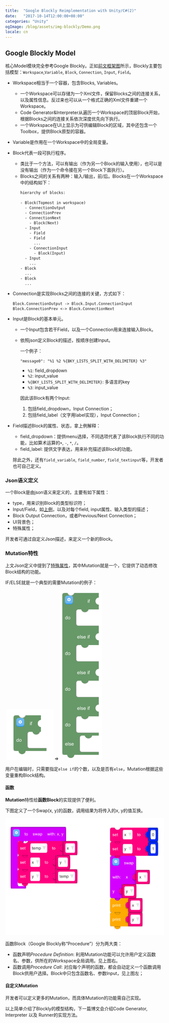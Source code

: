 ```yaml
---
title:  "Google Blockly Reimplementation with Unity/C#(2)"
date:   "2017-10-14T12:00:00+08:00"
categories: "Unity"
ogImage: /blog/assets/img-blockly/Demo.png
locale: cn
---
```


## Google Blockly Model

核心Model模块完全参考Google Blockly。正如[前文框架图]({%POST_URL%}/2017-10-11-blockly-one#section-框架设计)所示，Blockly主要包括模型：`Workspace`,`Variable`, `Block`, `Connection`, `Input`, `Field`。

* Workspace相当于一个容器，包含Blocks, Variables。
  * 一个Workspace可以存储为一个<a id="workspace_xml">Xml</a>文件，保留Blocks之间的连接关系，以及属性信息。反过来也可以从一个格式正确的Xml文件重建一个Workspace。
  * Code Generator&Interpreter从遍历一个Workspace的顶层Block开始，根据Blocks之间的连接关系依次深度优先向下执行。
  * 一个Workspace在UI上显示为可供编辑Block的区域，其中还包含一个Toolbox，提供Block原型的容器。

* Variable是作用在一个Workspace中的全局变量。

* <a id ="block">Block</a>代表一段可执行程序。
  * 类比于一个方法，可以有输出（作为另一个Block的输入使用），也可以是没有输出（作为一个命令接在另一个Block下面执行）。
  * Blocks之间的关系有两种：输入/输出，前/后。Blocks在一个Workspace中的结构如下：
    ```
    hierarchy of blocks:

    - Block(Topmost in workspace)
      - ConnectionOutput
      - ConnectionPrev
      - ConnectionNext
        - Block(Next)
      - Input
        - Field 
        - Field 
          ...
        - ConnectionInput
          - Block(Input)
      - Input
        ...
    - Block
      ...
    - Block
      ...
    ```

* Connection是实现Blocks之间的连接的关键，方式如下： 

  ```
  Block.ConnectionOutput -> Block.Input.ConnectionInput
  Block.ConnectionPrev <-> Block.ConnectionNext
  ```

* Input是Block的基本单元。

  * 一个Input包含若干Field，以及一个Connection用来连接输入Block。

  * 依照json定义Block的描述，按顺序创建Input。

    <a id ="json_message">一个例子：</a>

    ```
    "message0": "%1 %2 %{BKY_LISTS_SPLIT_WITH_DELIMITER} %3"
    ```

    * `%1`: field_dropdown
    * `%2`: input_value
    * `%{BKY_LISTS_SPLIT_WITH_DELIMITER}`: 多语言的key
    * `%3`: input_value

    因此该Block有两个Input:

    1. 包括field_dropdown，Input Connection；
    2. 包括field_label（文字用label实现），Input Connection；

* Field描述Block的属性、状态，拿上例解释：

  * field_dropdown：提供menu选择，不同选项代表了该Block执行不同的功能，比如算术运算的`+`, `-`, `*`, `/`。
  * field_label: 提供文字表达，用来补充描述该Block的功能。

  除此之外，还有`field_variable`, `field_number`, `field_textinput`等，开发者也可自己定义。




### Json语义定义

一个Block是由json语义来定义的，主要有如下属性：

* type，用来识别Block的类型标识符；
* Input/Field，如[上例](#json_message)，以及对每个field, input属性、输入类型的描述；
* Block Output Connection，或者Previous/Next Connection；
* UI背景色；
* <a id="json-special-define">特殊属性</a>；

开发者可通过自定义Json描述，来定义一个新的Block。



### <a id="mutation">Mutation特性</a>

上文Json定义中提到了[特殊属性](#json-special-define)，其中Mutation就是一个，它提供了动态修改Block结构的功能。

IF/ELSE就是一个典型的需要Mutation的例子：

​	![初始结构](/blog/assets/img-blockly/Mutator_IfElse_1.png) => ![Mutate后结构](/blog/assets/img-blockly/Mutator_IfElse_2.png)

用户在编辑时，只需要指定`else if`的个数，以及是否有`else`，Mutation根据这些变量重构Block结构。

#### 函数

**Mutation**特性给**函数Block**的实现提供了便利。

下图定义了一个Swap(x, y)的函数，调用结果为将传入的x, y的值互换。

![函数实现](/blog/assets/img-blockly/Procedure_1.png)

函数Block（Google Blockly称“Procedure”）分为两大类：

* 函数声明*Procedure Definition*: 利用Mutation功能可以允许用户定义函数名、参数，供所在的Workspace全局调用。见上图右。
* 函数调用*Procedure Call*: 对应每个声明的函数，都会自动定义一个函数调用Block供用户选择。Block中只包含函数名、参数Input，见上图左；

#### 自定义Mutation

开发者可以定义更多的Mutation，而具体Mutation的功能需自己实现。



以上简单介绍了Blockly的模型结构，下一篇博文会介绍Code Generator, Interpreter 以及 Runner的实现方法。